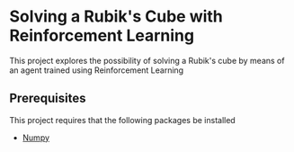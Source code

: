 # Solving a Rubik's Cube with Reinforcement Learning
This project explores the possibility of solving a Rubik's cube by means of an agent trained using Reinforcement Learning

## Prerequisites
This project requires that the following packages be installed
* [Numpy](https://numpy.org/install/)